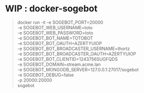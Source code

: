 # WIP : docker-sogebot

> docker run -it -e SOGEBOT_PORT=20000 \
	-e SOGEBOT_WEB_USERNAME=toto \
	-e SOGEBOT_WEB_PASSWORD=toto \
	-e SOGEBOT_BOT_NAME=TOTOBOT \
	-e SOGEBOT_BOT_OAUTH=AZERTYUIOP \
	-e SOGEBOT_BOT_BROADCASTER_USERNAME=thortz \
	-e SOGEBOT_BOT_BROADCASTER_OAUTH=AZERTYUIOP \
	-e SOGEBOT_BOT_CLIENTID=1243756SUGFQDS \
	-e SOGEBOT_DOMAIN=stream.acme.lan \
	-e SOGEBOT_MONGODB_SERVER=127.0.0.1:27017/sogebot \
	-e SOGEBOT_DEBUG=false \
	-p 20000:20000 \
	sogebot

